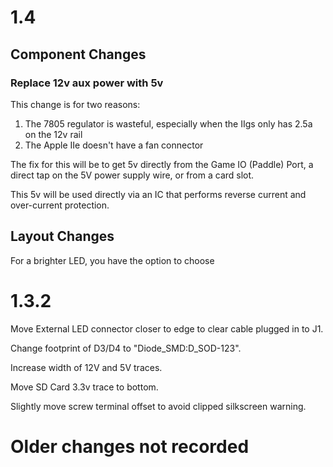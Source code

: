 # 1.4
## Component Changes

### Replace 12v aux power with 5v

This change is for two reasons:

1) The 7805 regulator is wasteful, especially when the IIgs only has 2.5a on the 12v rail
2) The Apple IIe doesn't have a fan connector

The fix for this will be to get 5v directly from the Game IO (Paddle) Port, a direct tap on the 5V power supply wire, or from a card slot.

This 5v will be used directly via an IC that performs reverse current and over-current protection.

## Layout Changes

For a brighter LED, you have the option to choose 
# 1.3.2

Move External LED connector closer to edge to clear cable plugged in to J1.

Change footprint of D3/D4 to "Diode_SMD:D_SOD-123".

Increase width of 12V and 5V traces.

Move SD Card 3.3v trace to bottom.

Slightly move screw terminal offset to avoid clipped silkscreen warning.

# Older changes not recorded
